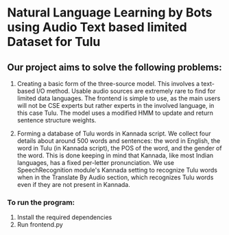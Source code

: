 # Natural Language Learning by Bots using Audio Text based limited Dataset for Tulu
## Our project aims to solve the following problems:

1. Creating a basic form of the three-source model.
   This involves a text-based I/O method. Usable audio sources are extremely rare to find for limited data languages. The frontend is simple to use, as the main users      will not be CSE experts but rather experts in the involved language, in this case Tulu. The model uses a modified HMM to update and return sentence structure weights.

2. Forming a database of Tulu words in Kannada script.
   We collect four details about around 500 words and sentences: the word in English, the word in Tulu (in Kannada script), the POS of the word, and the gender of the      word. This is done keeping in mind that Kannada, like most Indian languages, has a fixed per-letter pronunciation. We use SpeechRecognition module's Kannada setting      to recognize Tulu words when in the Translate By Audio section, which recognizes Tulu words even if they are not present in Kannada. 

### To run the program:
1. Install the required dependencies
2. Run frontend.py

